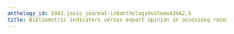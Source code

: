 ```yaml
---
anthology_id: 1983.jasis_journal-ir0anthology0volumeA34A2.5
title: Bibliometric indicators versus expert opinion in assessing research performance
---
```

